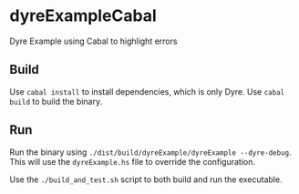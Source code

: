 # dyreExampleCabal
Dyre Example using Cabal to highlight errors

## Build

Use `cabal install` to install dependencies, which is only Dyre. Use `cabal build` to build the binary.

## Run

Run the binary using `./dist/build/dyreExample/dyreExample --dyre-debug`. This will use the `dyreExample.hs` file to override the configuration.

Use the `./build_and_test.sh` script to both build and run the executable.
